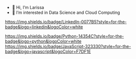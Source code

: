 - 👋 Hi, I’m Larissa
- 👀 I’m interested in Data Science and Cloud Computing

https://img.shields.io/badge/LinkedIn-0077B5?style=for-the-badge&logo=linkedin&logoColor=white

https://img.shields.io/badge/Python-14354C?style=for-the-badge&logo=python&logoColor=white
https://img.shields.io/badge/JavaScript-323330?style=for-the-badge&logo=javascript&logoColor=F7DF1E

<!---
larissafontes21/larissafontes21 is a ✨ special ✨ repository because its `README.md` (this file) appears on your GitHub profile.
You can click the Preview link to take a look at your changes.
--->

